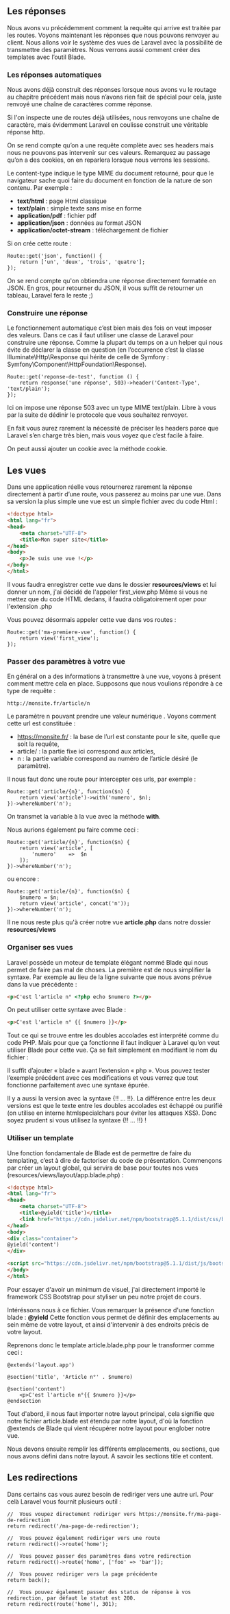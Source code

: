 ## Les réponses

Nous avons vu précédemment comment la requête qui arrive est traitée par les routes. Voyons maintenant les réponses que nous pouvons renvoyer au client. Nous allons voir le système des vues de Laravel avec la possibilité de transmettre des paramètres. Nous verrons aussi comment créer des templates avec l’outil Blade.

### Les réponses automatiques

Nous avons déjà construit des réponses lorsque nous avons vu le routage au chapitre précédent mais nous n’avons rien fait de spécial pour cela, juste renvoyé une chaîne de caractères comme réponse. 

Si l'on inspecte une de routes déjà utilisées, nous renvoyons une chaîne de caractère, mais évidemment Laravel en coulisse construit une véritable réponse http.

On se rend compte qu’on a une requête complète avec ses headers mais nous ne pouvons pas intervenir sur ces valeurs. Remarquez au passage qu’on a des cookies, on en reparlera lorsque nous verrons les sessions.

Le content-type indique le type MIME du document retourné, pour que le navigateur sache quoi faire du document en fonction de la nature de son contenu. Par exemple :

- **text/html** : page Html classique
- **text/plain** : simple texte sans mise en forme
- **application/pdf** : fichier pdf
- **application/json** : données au format JSON
- **application/octet-stream** : téléchargement de fichier 

Si on crée cette route : 

```injectablephp
Route::get('json', function() {
    return ['un', 'deux', 'trois', 'quatre'];
});
```

On se rend compte qu'on obtiendra une réponse directement formatée en JSON. En gros, pour retourner du JSON, il vous suffit de retourner un tableau, Laravel fera le reste ;)

### Construire une réponse

Le fonctionnement automatique c’est bien mais des fois on veut imposer des valeurs. Dans ce cas il faut utiliser une classe de Laravel pour construire une réponse. Comme la plupart du temps on a un helper qui nous évite de déclarer la classe en question (en l’occurrence c’est la classe Illuminate\Http\Response qui hérite de celle de Symfony : Symfony\Component\HttpFoundation\Response).

```injectablephp
Route::get('reponse-de-test', function () {
    return response('une réponse', 503)->header('Content-Type', 'text/plain');
});
```

Ici on impose une réponse 503 avec un type MIME text/plain. Libre à vous par la suite de dédinir le protocole que vous souhaitez renvoyer.

En fait vous aurez rarement la nécessité de préciser les headers parce que Laravel s’en charge très bien, mais vous voyez que c’est facile à faire.

On peut aussi ajouter un cookie avec la méthode cookie.

## Les vues

Dans une application réelle vous retournerez rarement la réponse directement à partir d’une route, vous passerez au moins par une vue. Dans sa version la plus simple une vue est un simple fichier avec du code Html :

```html
<!doctype html>
<html lang="fr">
<head>
    <meta charset="UTF-8">
    <title>Mon super site</title>
</head>
<body>
    <p>Je suis une vue !</p>
</body>
</html>
```

Il vous faudra enregistrer cette vue dans le dossier **resources/views** et lui donner un nom, j'ai décidé de l'appeler first_view.php
Même si vous ne mettez que du code HTML dedans, il faudra obligatoirement oper pour l'extension .php

Vous pouvez désormais appeler cette vue dans vos routes :

```injectablephp
Route::get('ma-premiere-vue', function() {
    return view('first_view');
});
```

### Passer des paramètres à votre vue

En général on a des informations à transmettre à une vue, voyons à présent comment mettre cela en place. Supposons que nous voulions répondre à ce type de requête :

```
http://monsite.fr/article/n
```

Le paramètre n pouvant prendre une valeur numérique . Voyons comment cette url est constituée :

- https://monsite.fr/ : la base de l’url est constante pour le site, quelle que soit la requête,
- article/ : la partie fixe ici correspond aux articles,
- n : la partie variable correspond au numéro de l’article désiré (le paramètre).

Il nous faut donc une route pour intercepter ces urls, par exemple :

```injectablephp
Route::get('article/{n}', function($n) {
    return view('article')->with('numero', $n);
})->whereNumber('n');
```

On transmet la variable à la vue avec la méthode **with**.

Nous aurions également pu faire comme ceci :

```injectablephp
Route::get('article/{n}', function($n) {
    return view('article', [
        'numero'    =>  $n
    ]);
})->whereNumber('n');
```

ou encore :

```injectablephp
Route::get('article/{n}', function($n) {
    $numero = $n;
    return view('article', concat('n'));
})->whereNumber('n');
```

Il ne nous reste plus qu'à créer notre vue **article.php** dans notre dossier **resources/views**

### Organiser ses vues

Laravel possède un moteur de template élégant nommé Blade qui nous permet de faire pas mal de choses. La première est de nous simplifier la syntaxe. Par exemple au lieu de la ligne suivante que nous avons prévue dans la vue précédente :

```html
<p>C'est l'article n° <?php echo $numero ?></p>
```

On peut utiliser cette syntaxe avec Blade :

```html
<p>C'est l'article n° {{ $numero }}</p>
```

Tout ce qui se trouve entre les doubles accolades est interprété comme du code PHP. Mais pour que ça fonctionne il faut indiquer à Laravel qu’on veut utiliser Blade pour cette vue. Ça se fait simplement en modifiant le nom du fichier :

Il suffit d’ajouter « blade » avant l’extension « php ». Vous pouvez tester l’exemple précédent avec ces modifications et vous verrez que tout fonctionne parfaitement avec une syntaxe épurée.

Il y a aussi la version avec la syntaxe {!! … !!}. La différence entre les deux versions est que le texte entre les doubles accolades est échappé ou purifié (on utilise en interne htmlspecialchars pour éviter les attaques XSS). Donc soyez prudent si vous utilisez la syntaxe {!! … !!} !

### Utiliser un template

Une fonction fondamentale de Blade est de permettre de faire du templating, c’est à dire de factoriser du code de présentation. Commençons par créer un layout global, qui servira de base pour toutes nos vues (resources/views/layout/app.blade.php) :

```html
<!doctype html>
<html lang="fr">
<head>
    <meta charset="UTF-8">
    <title>@yield('title')</title>
    <link href="https://cdn.jsdelivr.net/npm/bootstrap@5.1.1/dist/css/bootstrap.min.css" rel="stylesheet" integrity="sha384-F3w7mX95PdgyTmZZMECAngseQB83DfGTowi0iMjiWaeVhAn4FJkqJByhZMI3AhiU" crossorigin="anonymous">
</head>
<body>
<div class="container">
@yield('content')
</div>

<script src="https://cdn.jsdelivr.net/npm/bootstrap@5.1.1/dist/js/bootstrap.bundle.min.js" integrity="sha384-/bQdsTh/da6pkI1MST/rWKFNjaCP5gBSY4sEBT38Q/9RBh9AH40zEOg7Hlq2THRZ" crossorigin="anonymous"></script>
</body>
</html>
```

Pour essayer d'avoir un minimum de visuel, j'ai directement importé le framework CSS Bootstrap pour styliser un peu notre projet de cours.

Intéréssons nous à ce fichier. Vous remarquer la présence d'une fonction blade : **@yield**
Cette fonction vous permet de définir des emplacements au sein même de votre layout, et ainsi d'intervenir à des endroits précis de votre layout.

Reprenons donc le template article.blade.php pour le transformer comme ceci :

```injectablephp
@extends('layout.app')

@section('title', 'Article n°' . $numero)

@section('content')
    <p>C'est l'article n°{{ $numero }}</p>
@endsection
```

Tout d'abord, il nous faut importer notre layout principal, cela signifie que notre fichier article.blade est étendu par notre layout, d'où la fonction @extends de Blade qui vient récupérer notre layout pour englober notre vue.

Nous devons ensuite remplir les différents emplacements, ou sections, que nous avons défini dans notre layout. A savoir les sections title et content.

## Les redirections

Dans certains cas vous aurez besoin de rediriger vers une autre url. Pour celà Laravel vous fournit plusieurs outil :

```injectablephp
//  Vous voupez directement rediriger vers https://monsite.fr/ma-page-de-redirection
return redirect('/ma-page-de-redirection');

//  Vous pouvez également rediriger vers une route
return redirect()->route('home');

//  Vous pouvez passer des paramètres dans votre redirection
return redirect()->route('home', ['foo' => 'bar']);

//  Vous pouvez rediriger vers la page précédente
return back();

//  Vous pouvez également passer des status de réponse à vos redirection, par défaut le statut est 200.
return redirect(route('home'), 301);
```
